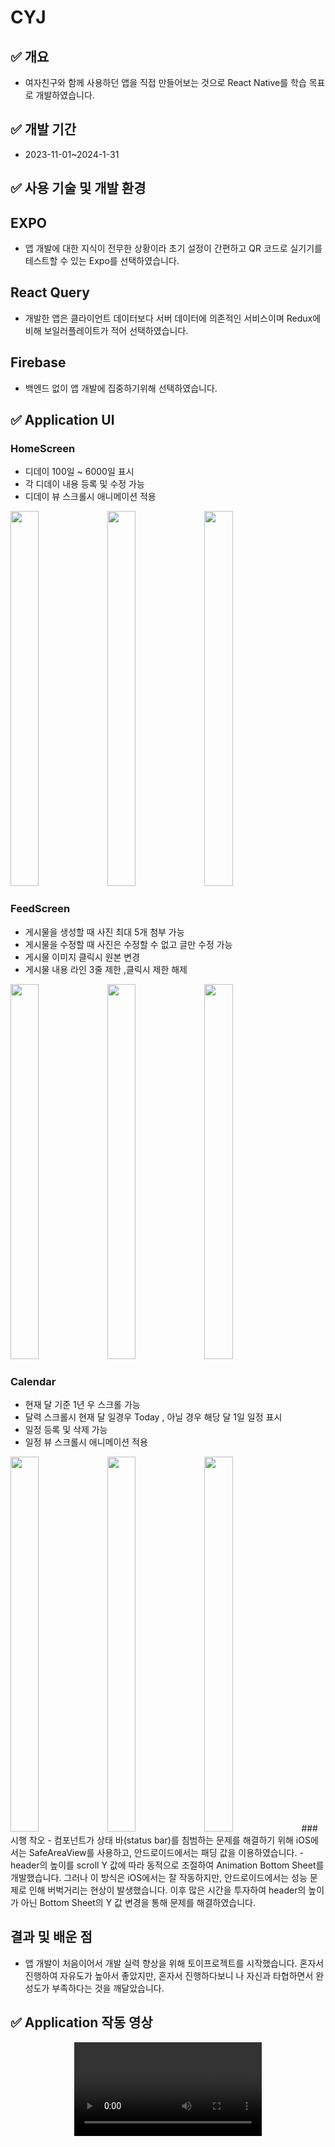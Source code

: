 # CYJ
## ✅ 개요
- 여자친구와 함께 사용하던 앱을 직접 만들어보는 것으로 React Native를 학습 목표로 개발하였습니다.
  
## ✅ 개발 기간
- 2023-11-01~2024-1-31
## ✅ 사용 기술 및 개발 환경
## EXPO
- 앱 개발에 대한 지식이 전무한 상황이라 초기 설정이 간편하고 QR 코드로 실기기를 테스트할 수 있는 Expo를 선택하였습니다.

## React Query

- 개발한 앱은 클라이언트 데이터보다 서버 데이터에 의존적인 서비스이며 Redux에 비해 보일러플레이트가 적어 선택하였습니다.
## Firebase
- 백엔드 없이 앱 개발에 집중하기위해 선택하였습니다.
  
## ✅ Application UI
### HomeScreen
- 디데이 100일 ~ 6000일 표시
- 각 디데이 내용 등록 및 수정 가능
- 디데이 뷰 스크롤시 애니메이션 적용
<img src="https://github.com/parkcham/c-yj/assets/108769833/3bf58e0a-2412-4bb3-a269-3fd3c15eea24" width ="30%" height ="600"/>
<img src="https://github.com/parkcham/c-yj/assets/108769833/043c08b7-16e0-4c08-a5e0-6f61b5a6a912" width ="30%" height ="600"/>
<img src="https://github.com/parkcham/c-yj/assets/108769833/bc917f21-3413-4db1-9a4c-b785c7f3342a" width ="30%" height ="600"/>

### FeedScreen
- 게시물을 생성할 때 사진 최대 5개 첨부 가능
- 게시물을 수정할 때 사진은 수정할 수 없고 글만 수정 가능
- 게시물 이미지 클릭시 원본 변경
- 게시물 내용 라인 3줄 제한 ,클릭시 제한 해제
<img src="https://github.com/parkcham/c-yj/assets/108769833/4475adb5-f406-4448-903e-06f9623fd86c" width ="30%" height ="600"/>
<img src="https://github.com/parkcham/c-yj/assets/108769833/b9d24850-0be5-47e1-920b-6f95a3353755" width ="30%" height ="600"/>
<img src="https://github.com/parkcham/c-yj/assets/108769833/8a28d27e-ee45-479f-994f-a85bb7bf6afa" width ="30%" height ="600"/>

### Calendar
- 현재 달 기준 1년 우 스크롤 가능
- 달력 스크롤시 현재 달 일경우 Today , 아닐 경우 해당 달 1일 일정 표시
- 일정 등록 및 삭제 가능
- 일정 뷰 스크롤시 애니메이션 적용

<img src="https://github.com/parkcham/c-yj/assets/108769833/b8a1c306-e63b-4787-833d-c92cb2e8eccd" width ="30%" height ="600"/>
<img src="https://github.com/parkcham/c-yj/assets/108769833/ece40386-c6f3-4b37-9f5a-dc530b943f96" width ="30%" height ="600"/>
<img src="https://github.com/parkcham/c-yj/assets/108769833/3a184ca2-55ea-4463-87ca-c5fdada02f96" width ="30%" height ="600"/>
### 시행 착오
- 컴포넌트가 상태 바(status bar)를 침범하는 문제를 해결하기 위해 iOS에서는 SafeAreaView를 사용하고, 안드로이드에서는 패딩 값을 이용하였습니다.
- header의 높이를 scroll Y 값에 따라 동적으로 조절하여 Animation Bottom Sheet를 개발했습니다. 그러나 이 방식은 iOS에서는 잘 작동하지만, 안드로이드에서는 성능 문제로 인해 버벅거리는 현상이 발생했습니다. 이후 많은 시간을 투자하여 header의 높이가 아닌 Bottom Sheet의 Y 값 변경을 통해 문제를 해결하였습니다.

## 결과 및 배운 점
- 앱 개발이 처음이어서 개발 실력 향상을 위해 토이프로젝트를 시작했습니다. 혼자서 진행하여 자유도가 높아서 좋았지만, 혼자서 진행하다보니 나 자신과 타협하면서 완성도가 부족하다는 것을 깨달았습니다.
## ✅ Application 작동 영상

<div align="center" padding=10>

<div align="center" border="0">
 <kbd>
<video border="0" src="https://github.com/parkcham/c-yj/assets/108769833/55d3c6af-11ff-4446-9df3-6362ce8b5d40"/>
</kbd>
</div>
